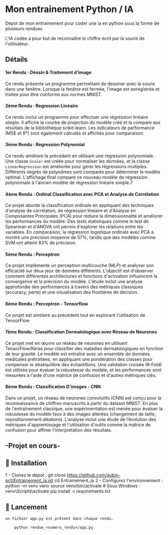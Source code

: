# **Mon entrainement Python / IA**

Dépot de mon entrainement pour coder une ia en python sous la forme de plusieurs rendues

L'IA codée a pour but de reconnaître le chiffre écrit par la sourie de l'utilisateur.

## Détails

#### 1er Rendu : Déssin & Traitement d'image

Ce rendu présente un programme permettant de dessiner avec la souris dans une fenêtre.
Lorsque la fenêtre est fermée, l'image est enregistrée et traitée pour être conforme aux normes MNIST.

#### 2ème Rendu : Regression Linéaire

Ce rendu inclut un programme pour effectuer une régression linéaire simple.
Il affiche la courbe de projection du modèle créé et la compare aux résultats de la bibliothèque scikit-learn.
Les indicateurs de performance (MSE et R²) sont également calculés et affichés pour comparaison.

#### 3ème Rendu : Regression Polynomial

Ce rendu améliore le précédent en utilisant une régression polynomiale.
Une classe `Scaler` est créée pour normaliser les données, et la classe `LinearRegression` est améliorée pour gérer les régressions multiples.
Différents degrés de polynômes sont comparés pour déterminer le modèle optimal.
L'affichage final compare ce nouveau modèle de régression polynomiale à l'ancien modèle de régression linéaire simple.7

#### 4ème Rendu : Ordinal Classification avec PCA et Analyse de Corrélation

Ce projet aborde la classification ordinale en appliquant des techniques d'analyse de corrélation, de régression linéaire et d'Analyse en Composantes Principales (PCA) pour réduire la dimensionnalité et améliorer les performances du modèle. Des tests statistiques comme le test de Spearman et d'ANOVA ont permis d'explorer les relations entre les variables. En comparaison, la régression logistique ordinale avec PCA a montré une précision moyenne de 57%, tandis que des modèles comme SVM ont atteint 83% de précision.

#### 5ème Rendu : Perceptron

Ce projet implémente un perceptron multicouche (MLP) et analyser son efficacité sur deux jeux de données différents. L'objectif est d'observer comment différentes architectures et fonctions d'activation influencent la convergence et la précision du modèle. L'étude inclut une analyse approfondie des performances à travers des métriques classiques (accuracy, perte) et une visualisation des frontières de décision.

#### 6ème Rendu : Perceptron - Tensorflow

Ce projet est similaire au précédent tout en explorant l'utilisation de TensorFlow

#### 7ème Rendu : Classification Dermatologique avec Réseau de Neurones

Ce projet met en œuvre un réseau de neurones en utilisant TensorFlow/Keras pour classifier des maladies dermatologiques en fonction de leur gravité. Le modèle est entraîné avec un ensemble de données médicales prétraitées, en appliquant une pondération des classes pour compenser le déséquilibre des échantillons. Une validation croisée (K-Fold) est utilisée pour évaluer la robustesse du modèle, et les performances sont mesurées à l'aide d'une matrice de confusion et d'autres métriques clés.

#### 8ème Rendu : Classification D'images - CNN

Dans ce projet, un réseau de neurones convolutifs (CNN) est conçu pour la reconnaissance de chiffres manuscrits à partir du dataset MNIST. En plus de l'entraînement classique, une expérimentation est menée pour évaluer la robustesse du modèle face à des images altérées (changement de taille, repositionnement aléatoire). L'analyse inclut une étude de l’évolution des métriques d'apprentissage et l'utilisation d'outils comme la matrice de confusion pour affiner l’interprétation des résultats.

## -Projet en cours-

## 📝 Installation

  1 - Clonez le dépot :
	git clone https://github.com/aubin-pct/Entrainement_ia.git
	cd Entrainement_ia
  2 - Configurez l'environnement :
	python -m venv venv
	source venv/bin/activate    # Sous Windows : venv\Scripts\activate
	pip install -r requirements.txt

## 🚀 Lancement

    un fichier app.py est présent dans chaque rendu.

```
	python rendue_<numero_rendu>/app.py
```
